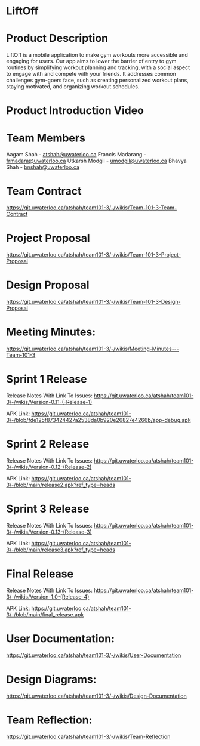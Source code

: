 # LiftOff

# Product Description
LiftOff is a mobile application to make gym workouts more accessible and engaging for users. Our app aims to lower the barrier of entry to gym routines by simplifying workout planning and tracking, with a social aspect to engage with and compete with your friends. It addresses common challenges gym-goers face, such as creating personalized workout plans, staying motivated, and organizing workout schedules. 

# Product Introduction Video

# Team Members
Aagam Shah - atshah@uwaterloo.ca
Francis Madarang - frmadara@uwaterloo.ca
Utkarsh Modgil - umodgil@uwaterloo.ca
Bhavya Shah - bnshah@uwaterloo.ca

# Team Contract
https://git.uwaterloo.ca/atshah/team101-3/-/wikis/Team-101-3-Team-Contract 

# Project Proposal
https://git.uwaterloo.ca/atshah/team101-3/-/wikis/Team-101-3-Project-Proposal 

# Design Proposal
https://git.uwaterloo.ca/atshah/team101-3/-/wikis/Team-101-3-Design-Proposal 

# Meeting Minutes: 
https://git.uwaterloo.ca/atshah/team101-3/-/wikis/Meeting-Minutes---Team-101-3 

# Sprint 1 Release
Release Notes With Link To Issues:
https://git.uwaterloo.ca/atshah/team101-3/-/wikis/Version-0.11-(-Release-1) 

APK Link: 
https://git.uwaterloo.ca/atshah/team101-3/-/blob/fde125f873424427a2538da0b920e26827e4266b/app-debug.apk

# Sprint 2 Release
Release Notes With Link To Issues:
https://git.uwaterloo.ca/atshah/team101-3/-/wikis/Version-0.12-(Release-2)

APK Link: 
https://git.uwaterloo.ca/atshah/team101-3/-/blob/main/release2.apk?ref_type=heads

# Sprint 3 Release
Release Notes With Link To Issues:
https://git.uwaterloo.ca/atshah/team101-3/-/wikis/Version-0.13-(Release-3)

APK Link: 
https://git.uwaterloo.ca/atshah/team101-3/-/blob/main/release3.apk?ref_type=heads

# Final Release
Release Notes With Link To Issues:
https://git.uwaterloo.ca/atshah/team101-3/-/wikis/Version-1.0-(Release-4) 

APK Link: 
https://git.uwaterloo.ca/atshah/team101-3/-/blob/main/final_release.apk

# User Documentation: 
https://git.uwaterloo.ca/atshah/team101-3/-/wikis/User-Documentation 

# Design Diagrams: 
https://git.uwaterloo.ca/atshah/team101-3/-/wikis/Design-Documentation 

# Team Reflection: 
https://git.uwaterloo.ca/atshah/team101-3/-/wikis/Team-Reflection 